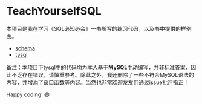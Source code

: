 # TeachYourselfSQL

本项目是我在学习《SQL必知必会》一书所写的练习代码，以及书中提供的样例表。

- [schema](./schema)
- [tysql](./tysql)

备注：本项目下[tysql](./tysql)中的代码均为本人基于**MySQL**手动编写，并非标准答案，因此不乏存在错误，请慎重参考。除此之外，我还删除了一些不符合MySQL语法的内容，并增添了窗口函数等内容。当然也非常欢迎友友们通过issue批评指正！

Happy coding! 😄